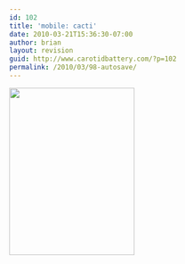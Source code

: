 ```yaml
---
id: 102
title: 'mobile: cacti'
date: 2010-03-21T15:36:30-07:00
author: brian
layout: revision
guid: http://www.carotidbattery.com/?p=102
permalink: /2010/03/98-autosave/
---
```

[<img class="alignnone size-medium wp-image-99" title="Cacti" src="https://i0.wp.com/www.carotidbattery.com/wp-content/uploads/2010/03/GPS_016-225x300.jpg?resize=225%2C300" alt="" width="225" height="300" srcset="https://i0.wp.com/carotidbattery.com/wp-content/uploads/2010/03/GPS_016.jpg?resize=225%2C300 225w, https://i0.wp.com/carotidbattery.com/wp-content/uploads/2010/03/GPS_016.jpg?resize=768%2C1024 768w, https://i0.wp.com/carotidbattery.com/wp-content/uploads/2010/03/GPS_016.jpg?w=1536 1536w, https://i0.wp.com/carotidbattery.com/wp-content/uploads/2010/03/GPS_016.jpg?w=1280 1280w" sizes="(max-width: 225px) 100vw, 225px" data-recalc-dims="1" />](https://i2.wp.com/www.carotidbattery.com/wp-content/uploads/2010/03/GPS_016.jpg)